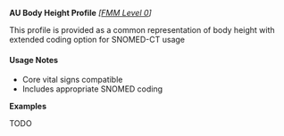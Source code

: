 **AU Body Height Profile** *[[FMM Level 0](guidance.html)]*

This profile is provided as a common representation of body height with extended coding option for SNOMED-CT usage

#### Usage Notes
* Core vital signs compatible
* Includes appropriate SNOMED coding

**Examples**

TODO